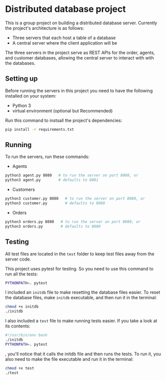 # Distributed database project
This is a group project on building a distributed database server. Currently the project's architecture is as follows:
- Three servers that each host a table of a database
- A central server where the client application will be

The three servers in the project serve as REST APIs for the order, agents, and customer databases, allowing the central server to interact with with the databases.

## Setting up
Before running the servers in this project you need to have the following installed on your system:
- Python 3
- virtual environment (optional but Recommended)

Run this command to instsall the project's dependencies:
```bash
pip install -r requirements.txt
```

## Running
To run the servers, run these commands:
* Agents
```bash
python3 agent.py 8080   # to run the server on port 8080, or
python3 agent.py        # defaults to 8081
```
* Customers
```bash
python3 customer.py 8080   # to run the server on port 8080, or
python3 customer.py        # defaults to 8080
```
* Orders
```bash
python3 orders.py 8080   # to run the server on port 8080, or
python3 orders.py        # defaults to 8080
```

<!--
## Sending requests
How to send requsts to the posts -->

## Testing
All test files are located in the `test` folder to keep test files away from the server code.

This project uses pytest for testing. So you need to use this command to run all the tests:
```bash
PYTHONPATH=. pytest
```

I included an `initdb` file to make resetting the database files easier. To reset the database files, make `initdb` executable, and then run it in the terminal:
```bash
chmod +x initdb
./initdb
```

I also included a `test` file to make running tests easier. If you take a look at its contents:
```bash
#!/usr/bin/env bash
./initdb
PYTHONPATH=. pytest
```
, you'll notice that it calls the initdb file and then runs the tests. To run it, you also need to make the file executable and run it in the terminal:
```bash
chmod +x test
./test
```
